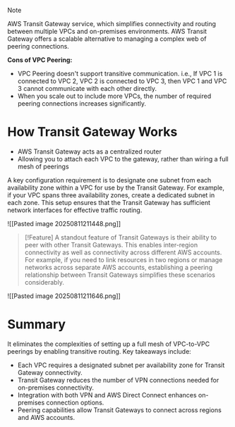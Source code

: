 > [!Note]
> AWS Transit Gateway service, which simplifies connectivity and routing between multiple VPCs and on-premises environments. AWS Transit Gateway offers a scalable alternative to managing a complex web of peering connections.

**Cons of VPC Peering:**
- VPC Peering doesn't support transitive communication. i.e., If VPC 1 is connected to VPC 2, VPC 2 is connected to VPC 3, then VPC 1 and VPC 3 cannot communicate with each other directly.
- When you scale out to include more VPCs, the number of required peering connections increases significantly.

# How Transit Gateway Works

- AWS Transit Gateway acts as a centralized router
- Allowing you to attach each VPC to the gateway, rather than wiring a full mesh of peerings

A key configuration requirement is to designate one subnet from each availability zone within a VPC for use by the Transit Gateway. For example, if your VPC spans three availability zones, create a dedicated subnet in each zone. This setup ensures that the Transit Gateway has sufficient network interfaces for effective traffic routing.

![[Pasted image 20250811211448.png]]

> [!Feature]
> A standout feature of Transit Gateways is their ability to peer with other Transit Gateways. This enables inter-region connectivity as well as connectivity across different AWS accounts. For example, if you need to link resources in two regions or manage networks across separate AWS accounts, establishing a peering relationship between Transit Gateways simplifies these scenarios considerably.

![[Pasted image 20250811211646.png]]

# Summary

It eliminates the complexities of setting up a full mesh of VPC-to-VPC peerings by enabling transitive routing. Key takeaways include:

- Each VPC requires a designated subnet per availability zone for Transit Gateway connectivity.
- Transit Gateway reduces the number of VPN connections needed for on-premises connectivity.
- Integration with both VPN and AWS Direct Connect enhances on-premises connection options.
- Peering capabilities allow Transit Gateways to connect across regions and AWS accounts.